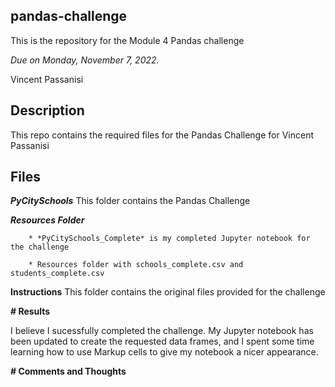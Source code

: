 ## pandas-challenge

This is the repository for the Module 4 Pandas challenge

*Due on Monday, November 7, 2022.*

Vincent Passanisi

## **Description**

This repo contains the required files for the Pandas Challenge for Vincent Passanisi

## **Files**

***PyCitySchools*** This folder contains the Pandas Challenge

   ***Resources Folder***

        * *PyCitySchools_Complete* is my completed Jupyter notebook for the challenge

        * Resources folder with schools_complete.csv and students_complete.csv


**Instructions** This folder contains the original files provided for the challenge

**# Results**

I believe I sucessfully completed the challenge. My Jupyter notebook has been updated to create the requested data frames, and I spent some time learning how to use Markup cells to give my notebook a nicer appearance.

**# Comments and Thoughts**


